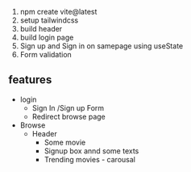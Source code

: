 1. npm create vite@latest
2. setup tailwindcss
3. build header
4. build login page
5. Sign up and Sign in on samepage using useState
6. Form validation

## features

- login
  - Sign In /Sign up Form
  - Redirect browse page
- Browse
  - Header
    - Some movie
    - Signup box annd some texts
    - Trending movies - carousal
